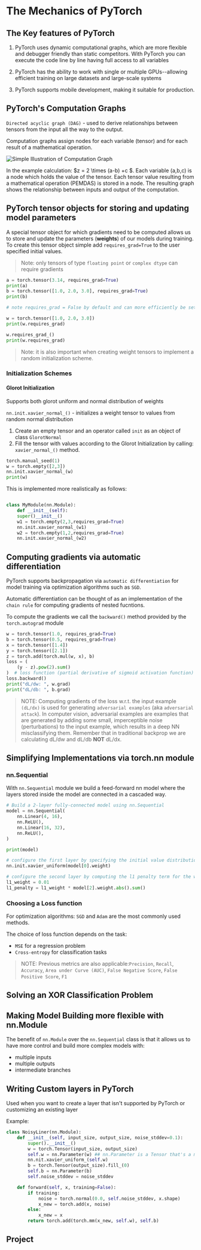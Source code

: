 # The Mechanics of PyTorch

## The Key features of PyTorch

1. PyTorch uses dynamic computational graphs, which are more flexible and debugger friendly than static competitors. With PyTorch you can execute the code line by line having full access to all variables

2. PyTorch has the ability to work with single or multiple GPUs--allowing efficient training on large datasets and large-scale systems

3. PyTorch supports mobile development, making it suitable for production.

## PyTorch's Computation Graphs

`Directed acyclic graph (DAG)` - used to derive relationships between tensors from the input all the way to the output.

Computation graphs assign nodes for each variable (tensor) and for each result of a mathematical operation.

![Simple Illustration of Computation Graph](./comp-graph.png)

In the example calculation: $z = 2 \times (a-b) +c $. Each variable (a,b,c) is a node which holds the value of the tensor. Each tensor value resulting from a mathematical operation (PEMDAS) is stored in a node. The resulting graph shows the relationship between inputs and output of the computation.

## PyTorch tensor objects for storing and updating model parameters

A special tensor object for which gradients need to be computed allows us to store and update the parameters (**weights**) of our models during training. To create this tensor object simple add `requires_grad=True` to the user specified initial values.

> Note: only tensors of type `floating point` or `complex dtype` can require gradients

```python
a = torch.tensor(3.14, requires_grad=True)
print(a)
b = torch.tensor([1.0, 2.0, 3.0], requires_grad=True)
print(b)

# note requires_grad = False by default and can more efficiently be set to true by the .requires_grad_() method

w = torch.tensor([1.0, 2.0, 3.0])
print(w.requires_grad)

w.requires_grad_()
print(w.requires_grad)

```

> Note: it is also important when creating weight tensors to implement a random initialization scheme.

### Initialization Schemes

#### Glorot Initialization

Supports both glorot uniform and normal distribution of weights

`nn.init.xavier_normal_()` - initializes a weight tensor to values from random normal distribution

1. Create an empty tensor and an operator called `init` as an object of class `GlorotNormal`
2. Fill the tensor with values according to the Glorot Initialization by calling: `xavier_normal_()` method.

```python
torch.manual_seed(1)
w = torch.empty([2,3])
nn.init.xavier_normal_(w)
print(w)
```

This is implemented more realistically as follows:

```python

class MyModule(nn.Module):
    def __init__(self):
    super()__init__()
    w1 = torch.empty(2,3,requires_grad=True)
    nn.init.xavier_normal_(w1)
    w2 = torch.empty(1,2,requires_grad=True)
    nn.init.xavier_normal_(w2)
```

## Computing gradients via automatic differentiation

PyTorch supports backpropagation via `automatic differentiation` for model training via optimization algorithms such as `SGD`.

Automatic differentiation can be thought of as an implementation of the `chain rule` for computing gradients of nested fucntions.

To compute the gradients we call the `backward()` method provided by the `torch.autograd` module

```python
w = torch.tensor(1.0, requires_grad=True)
b = torch.tensor(0.5, requires_grad=True)
x = torch.tensor([1.4])
y = torch.tensor([2.1])
z = torch.add(torch.mul(w, x), b)
loss = (
    (y - z).pow(2).sum()
)  # loss function (partial derivative of sigmoid activation function)
loss.backward()
print("dL/dw: ", w.grad)
print("dL/db: ", b.grad)
```

> NOTE: Computing gradients of the loss w.r.t. the input example `(dL/dx)` is used for generating `adversarial examples` (aka `adversarial attack`). In computer vision, adversarial examples are examples that are generated by adding some small, imperceptible noise (perturbations) to the input example, which results in a deep NN misclassifying them. Remember that in traditional backprop we are calculating dL/dw and dL/db **NOT** dL/dx.

## Simplifying Implementations via torch.nn module

### nn.Sequential

With `nn.Sequential` module we build a feed-forward nn model where the layers stored inside the model are connected in a cascaded way.

```python
# Build a 2-layer fully-connected model using nn.Sequential
model = nn.Sequential(
    nn.Linear(4, 16),
    nn.ReLU(),
    nn.Linear(16, 32),
    nn.ReLU(),
)

print(model)

# configure the first layer by specifying the initial value distribution for the weight
nn.init.xavier_uniform(model[0].weight)

# configure the second layer by computing the l1 penalty term for the weight matrix:
l1_weight = 0.01
l1_penalty = l1_weight * model[2].weight.abs().sum()
```

### Choosing a Loss function

For optimization algorithms: `SGD` and `Adam` are the most commonly used methods.

The choice of loss function depends on the task:

- `MSE` for a regression problem
- `Cross-entropy` for classification tasks

> NOTE: Previous metrics are also applicable:`Precision`, `Recall`, `Accuracy`, `Area under Curve (AUC)`, `False Negative Score`, `False Positive Score`, `F1`

## Solving an XOR Classification Problem

## Making Model Building more flexible with nn.Module

The benefit of `nn.Module` over the `nn.Sequential` class is that it allows us to have more control and build more complex models with:

- multiple inputs
- multiple outputs
- intermediate branches

## Writing Custom layers in PyTorch

Used when you want to create a layer that isn't supported by PyTorch or customizing an existing layer

Example:

```python
class NoisyLiner(nn.Module):
    def __init__(self, input_size, output_size, noise_stddev=0.1):
        super().__init__()
        w = torch.Tensor(input_size, output_size)
        self.w = nn.Parameter(w) ## nn.Parameter is a Tensor that's a module parameter
        nn.nit.xavier_uniform_(self.w)
        b = torch.Tensor(output_size).fill_(0)
        self.b = nn.Parameter(b)
        self.noise_stddev = noise_stddev

    def forward(self, x, training=False):
        if training:
            noise = torch.normal(0.0, self.noise_stddev, x.shape)
            x_new = torch.add(x, noise)
        else:
            x_new = x
        return torch.add(torch.mm(x_new, self.w), self.b)

```

## Project
